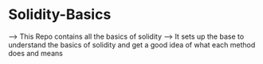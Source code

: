 # Solidity-Basics
--> This Repo contains all the basics of solidity
--> It sets up the base to understand the basics of solidity and get a good idea of what each method does and means 
